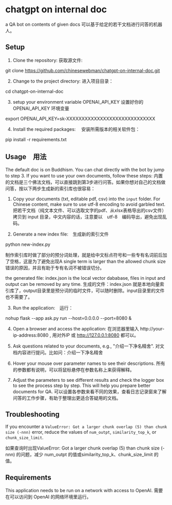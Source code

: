 # chatgpt on internal doc
 a QA bot on contents of given docs
可以基于给定的若干文档进行问答的机器人。

## Setup

1. Clone the repository: 
获取源文件:

git clone https://github.com/chinesewebman/chatgpt-on-internal-doc.git

2. Change to the project directory:
进入项目目录：

cd chatgpt-on-internal-doc

3. setup your environment variable OPENAI_API_KEY
设置好你的 OPENAI_API_KEY 环境变量

export OPENAI_API_KEY=sk-XXXXXXXXXXXXXXXXXXXXXXXXXXXXX

4. Install the required packages:　
安装所需版本的相关软件包：

pip install -r requirements.txt

## Usage　用法
The default doc is on Buddhism. You can chat directly with the bot by jump to step 3. If you want to use your own documents, follow these steps:
内置的文档是三个佛法文档，可以直接跳到第3步进行问答。如果你想对自己的文档做问答，按以下两步生成新的索引库也很容易：

1. Copy your documents (txt, editable pdf, csv) into the `input` folder. For Chinese content, make sure to use utf-8 encoding to avoid garbled text.
把若干文档（纯文本文件、可以选取文字的pdf、从xlsx表格导出的csv文件）拷贝到 input 目录，中文内容的话，注意要以　utf-8　编码导出，避免出现乱码。

2. Generate a new index file:　生成新的索引文件

python new-index.py

制作索引库时做了部分的预分词处理，就是给中文标点符号和一些专有名词前后加了空格，这是为了避免出现A single term is larger than the allowed chunk size错误的原因，并且有助于专有名词不被错误切分。

the generated file: index.json is the local vector dababase, files in input and output can be removed by any time.
生成的文件：index.json 就是本地向量索引库了，output目录里是预分词的临时文件，可以随时删除。input目录里的文件也不需要了。


3. Run the application:　运行：

nohup flask --app ask.py run --host=0.0.0.0 --port=8080 &

4. Open a browser and access the application:
在浏览器里输入 http://your-ip-address:8080 , 用对外IP 或 http://127.0.0.1:8080 都可以。

5. Ask questions related to your documents, e.g., "介绍一下净名精舍".
对文档内容进行提问。比如问：介绍一下净名精舍

6. Hover your mouse over parameter names to see their descriptions.
所有的参数都有说明，可以将鼠标悬停在参数名称上来获得解释。

7. Adjust the parameters to see different results and check the logger box to see the process step by step. This will help you prepare better documents for QA.
可以设置各参数来看不同的效果，查看日志记录窗来了解问答的工作步骤，有助于整理出更适合答疑用的文档。

## Troubleshooting

If you encounter a `ValueError: Got a larger chunk overlap (5) than chunk size (-nnn)` error, reduce the values of `num_outpt`, `similarity_top_k`, or `chunk_size_limit`.

如果查询时出现ValueError: Got a larger chunk overlap (5) than chunk size (-nnn) 的问题，减少 num_outpt 的值或similarity_top_k、chunk_size_limit 的值。

## Requirements
This application needs to be run on a network with access to OpenAI.
需要在可以访问到 OpenAI 的网络环境里运行。